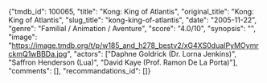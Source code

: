 {"tmdb_id": 100065, "title": "Kong: King of Atlantis", "original_title": "Kong: King of Atlantis", "slug_title": "kong-king-of-atlantis", "date": "2005-11-22", "genre": "Familial / Animation / Aventure", "score": "4.0/10", "synopsis": "", "image": "https://image.tmdb.org/t/p/w185_and_h278_bestv2/xG4XS0duaIPyMOymrckmQ1wBBDa.jpg", "actors": ["Daphne Goldrick (Dr. Lorna Jenkins)", "Saffron Henderson (Lua)", "David Kaye (Prof. Ramon De La Porta)"], "comments": [], "recommandations_id": []}
